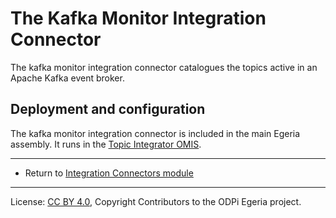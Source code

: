 <!-- SPDX-License-Identifier: CC-BY-4.0 -->
<!-- Copyright Contributors to the ODPi Egeria project. -->

# The Kafka Monitor Integration Connector

The kafka monitor integration connector catalogues the topics active in an Apache Kafka event broker.


## Deployment and configuration

The kafka monitor integration connector is included in the main Egeria assembly.
It runs in the [Topic Integrator OMIS](../../../../integration-services/topic-integrator).

----
* Return to [Integration Connectors module](..)

----
License: [CC BY 4.0](https://creativecommons.org/licenses/by/4.0/),
Copyright Contributors to the ODPi Egeria project.